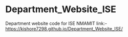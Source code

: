 # Department_Website_ISE
Department website code for ISE NMAMIT
link:- https://kishore7298.github.io/Department_Website_ISE/
